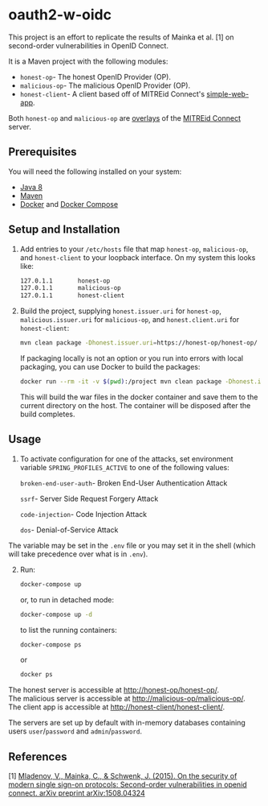 # oauth2-w-oidc

This project is an effort to replicate the results of Mainka et al. [1] on second-order vulnerabilities in OpenID Connect.

It is a Maven project with the following modules:

- ```honest-op```- The honest OpenID Provider (OP).
- ```malicious-op```- The malicious OpenID Provider (OP). 
- ```honest-client```- A client based off of MITREid Connect's [simple-web-app](https://github.com/mitreid-connect/simple-web-app).

Both ```honest-op``` and ```malicious-op``` are [overlays](https://github.com/mitreid-connect/OpenID-Connect-Java-Spring-Server/wiki/Maven-Overlay-Project-How-To) of the [MITREid Connect](https://github.com/mitreid-connect/OpenID-Connect-Java-Spring-Server) server.

## Prerequisites

You will need the following installed on your system:

- [Java 8](http://www.oracle.com/technetwork/java/javase/downloads/jdk8-downloads-2133151.html)
- [Maven](https://maven.apache.org/)
- [Docker](https://www.docker.com/) and [Docker Compose](https://docs.docker.com/compose/)

## Setup and Installation

1. Add entries to your ```/etc/hosts``` file that map ```honest-op```, ```malicious-op```, and ```honest-client``` to your loopback interface. On my system this looks like:

    ```bash
    127.0.1.1       honest-op  
    127.0.1.1       malicious-op  
    127.0.1.1       honest-client
    ```

2. Build the project, supplying ```honest.issuer.uri``` for ```honest-op```, ```malicious.issuer.uri``` for ```malicious-op```, and ```honest.client.uri``` for ```honest-client```:

    ```bash
    mvn clean package -Dhonest.issuer.uri=https://honest-op/honest-op/ -Dmalicious.issuer.uri=http://malicious-op/malicious-op/ -Dhonest.client.uri=http://honest-client/honest-client/
    ```

    If packaging locally is not an option or you run into errors with local packaging, you can use Docker to build the packages:

    ```bash
    docker run --rm -it -v $(pwd):/project mvn clean package -Dhonest.issuer.uri=http://honest-op/honest-op/ -Dmalicious.issuer.uri=http://malicious-op/malicious-op/ -Dhonest.client.uri=http://honest-client/honest-client/ 
    ```

    This will build the war files in the docker container and save them to the current directory on the host. The container will be disposed after the build completes.

## Usage

1. To activate configuration for one of the attacks, set environment variable ```SPRING_PROFILES_ACTIVE``` to one of the following values:

    ```broken-end-user-auth```- Broken End-User Authentication Attack 

    ```ssrf```- Server Side Request Forgery Attack 

    ```code-injection```- Code Injection Attack 

    ```dos```- Denial-of-Service Attack 

The variable may be set in the ```.env``` file or you may set it in the shell (which will take precedence over what is in ```.env```).

2. Run:

    ```bash
    docker-compose up
    ```
    or, to run in detached mode:

    ```bash
    docker-compose up -d
    ```
    to list the running containers:
    ```bash
    docker-compose ps
    ```
    or

    ```bash
    docker ps
    ```

The honest server is accessible at [http://honest-op/honest-op/](http://honest-op/honest-op/).  
The malicious server is accessible at [http://malicious-op/malicious-op/](http://malicious-op/malicious-op/).  
The client app is accessible at [http://honest-client/honest-client/](http://honest-client/honest-client/).

The servers are set up by default with in-memory databases containing users `user`/`password` and `admin`/`password`.

## References

\[1\] [Mladenov, V., Mainka, C., & Schwenk, J. (2015). On the security of modern single sign-on protocols: Second-order vulnerabilities in openid connect. arXiv preprint arXiv:1508.04324](https://arxiv.org/pdf/1508.04324.pdf)
